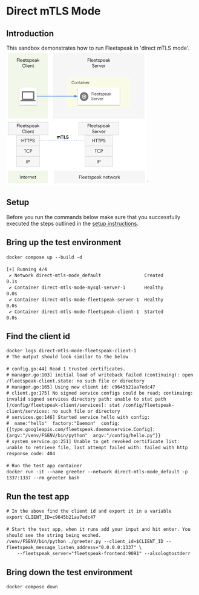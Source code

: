 # Direct mTLS Mode

## Introduction
This sandbox demonstrates how to run Fleetspeak in 'direct mTLS mode'.  
![Direct MTLS Mode](../diagrams/directMode_355.png "Direct MTLS Mode")`

## Setup
Before you run the commands below make sure that you successfully executed the steps outlined in the [setup instructions](../../sandboxes.md#setup-instructions).

## Bring up the test environment
```
docker compose up --build -d

[+] Running 4/4
 ✔ Network direct-mtls-mode_default                Created                                                                                                           0.1s 
 ✔ Container direct-mtls-mode-mysql-server-1       Healthy                                                                                                           0.0s 
 ✔ Container direct-mtls-mode-fleetspeak-server-1  Healthy                                                                                                           0.0s 
 ✔ Container direct-mtls-mode-fleetspeak-client-1  Started                                                                                                           0.0s 
```

## Find the client id
```
docker logs direct-mtls-mode-fleetspeak-client-1
# The output should look similar to the below

# config.go:44] Read 1 trusted certificates.
# manager.go:103] initial load of writeback failed (continuing): open /fleetspeak-client.state: no such file or directory
# manager.go:165] Using new client id: c9645b21aa7edc47
# client.go:175] No signed service configs could be read; continuing: invalid signed services directory path: unable to stat path [/config/fleetspeak-client/services]: stat /config/fleetspeak-client/services: no such file or directory
# services.go:146] Started service hello with config:
#  name:"hello"  factory:"Daemon"  config:{[type.googleapis.com/fleetspeak.daemonservice.Config]:{argv:"/venv/FSENV/bin/python"  argv:"/config/hello.py"}}
# system_service.go:251] Unable to get revoked certificate list: unable to retrieve file, last attempt failed with: failed with http response code: 404

# Run the test app container
docker run -it --name greeter --network direct-mtls-mode_default -p 1337:1337 --rm greeter bash
```

## Run the test app
```
# In the above find the client id and export it in a variable
export CLIENT_ID=c9645b21aa7edc47

# Start the test app, when it runs add your input and hit enter. You should see the string being ecohed.
/venv/FSENV/bin/python ./greeter.py --client_id=$CLIENT_ID --fleetspeak_message_listen_address="0.0.0.0:1337" \
    --fleetspeak_server="fleetspeak-frontend:9091" --alsologtostderr
```

## Bring down the test environment
```
docker compose down
```
